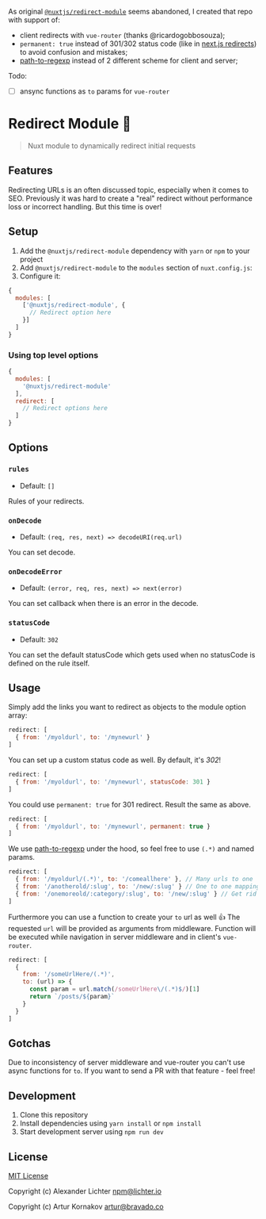 As original [`@nuxtjs/redirect-module`](https://github.com/nuxt-community/redirect-module) seems abandoned, I created that repo with support of:
- client redirects with `vue-router` (thanks @ricardogobbosouza);
- `permanent: true` instead of 301/302 status code (like in [next.js redirects](https://nextjs.org/docs/api-reference/next.config.js/redirects)) to avoid confusion and mistakes;
- [path-to-regexp](https://github.com/pillarjs/path-to-regexp) instead of 2 different scheme for client and server;

Todo:
- [ ] ansync functions as `to` params for `vue-router`

# Redirect Module 🔀

<!-- [![npm version][npm-version-src]][npm-version-href]
[![npm downloads][npm-downloads-src]][npm-downloads-href]
[![Circle CI][circle-ci-src]][circle-ci-href]
[![Codecov][codecov-src]][codecov-href]
[![Dependencies][david-dm-src]][david-dm-href]
[![Standard JS][standard-js-src]][standard-js-href] -->

> Nuxt module to dynamically redirect initial requests

<!-- [📖 **Release Notes**](./CHANGELOG.md) -->

## Features

Redirecting URLs is an often discussed topic, especially when it comes to
SEO. Previously it was hard to create a "real" redirect without performance
loss or incorrect handling. But this time is over!

## Setup

1. Add the `@nuxtjs/redirect-module` dependency with `yarn` or `npm` to your project
2. Add `@nuxtjs/redirect-module` to the `modules` section of `nuxt.config.js`:
3. Configure it:

```js
{
  modules: [
    ['@nuxtjs/redirect-module', {
      // Redirect option here
    }]
  ]
}
```

### Using top level options

```js
{
  modules: [
    '@nuxtjs/redirect-module'
  ],
  redirect: [
    // Redirect options here
  ]
}
```

## Options

### `rules`

- Default: `[]`

Rules of your redirects.

### `onDecode`

- Default: `(req, res, next) => decodeURI(req.url)`

You can set decode.

### `onDecodeError`

- Default: `(error, req, res, next) => next(error)`

You can set callback when there is an error in the decode.

### `statusCode`

- Default: `302`

You can set the default statusCode which gets used when no statusCode is defined on the rule itself.

## Usage

Simply add the links you want to redirect as objects to the module option array:

```js
redirect: [
  { from: '/myoldurl', to: '/mynewurl' }
]
```

You can set up a custom status code as well. By default, it's *302*!

```js
redirect: [
  { from: '/myoldurl', to: '/mynewurl', statusCode: 301 }
]
```

You could use `permanent: true` for 301 redirect. Result the same as above.

```js
redirect: [
  { from: '/myoldurl', to: '/mynewurl', permanent: true }
]
```

We use [path-to-regexp](https://github.com/pillarjs/path-to-regexp) under the hood, so feel free to use `(.*)` and named params.

```js
redirect: [
  { from: '/myoldurl/(.*)', to: '/comeallhere' }, // Many urls to one
  { from: '/anotherold/:slug', to: '/new/:slug' } // One to one mapping
  { from: '/onemoreold/:category/:slug', to: '/new/:slug' } // Get rid of param
]
```

Furthermore you can use a function to create your `to` url as well :+1:
The requested `url` will be provided as arguments from middleware.
Function will be executed while navigation in server middleware and in client's `vue-router`.

```js
redirect: [
  {
    from: '/someUrlHere/(.*)',
    to: (url) => {
      const param = url.match(/someUrlHere\/(.*)$/)[1]
      return `/posts/${param}`
    }
  }
]
```

<!-- And if you really need more power... okay! You can also use a factory function
to generate your redirects:

```js
redirect: async () => {
  const someThings = await axios.get("/myApi") // It'll wait!
  return someThings.map(coolTransformFunction)
}
```

Now, if you want to customize your redirects, how your decode is done
or when there is some error in the decode, you can also:

```js
redirect: {
  rules: [
    { from: '/myoldurl', to: '/mynewurl' }
  ],
  onDecode: (req, res, next) => decodeURI(req.url),
  onDecodeError: (error, req, res, next) => next(error)
}
```

**ATTENTION**: The factory function **must** return an array with redirect
objects (as seen above). -->

## Gotchas

Due to inconsistency of server middleware and vue-router you can't use async functions for `to`.
If you want to send a PR with that feature - feel free!

## Development

1. Clone this repository
2. Install dependencies using `yarn install` or `npm install`
3. Start development server using `npm run dev`

## License

[MIT License](./LICENSE)

Copyright (c) Alexander Lichter <npm@lichter.io>

Copyright (c) Artur Kornakov <artur@bravado.co>

<!-- Badges -->
[npm-version-src]: https://img.shields.io/npm/dt/@nuxtjs/redirect-module.svg?style=flat-square
[npm-version-href]: https://npmjs.com/package/@nuxtjs/redirect-module
[npm-downloads-src]: https://img.shields.io/npm/v/@nuxtjs/redirect-module/latest.svg?style=flat-square
[npm-downloads-href]: https://npmjs.com/package/@nuxtjs/redirect-module
[circle-ci-src]: https://img.shields.io/circleci/project/github/nuxt-community/redirect-module.svg?style=flat-square
[circle-ci-href]: https://circleci.com/gh/nuxt-community/redirect-module
[codecov-src]: https://img.shields.io/codecov/c/github/nuxt-community/redirect-module.svg?style=flat-square
[codecov-href]: https://codecov.io/gh/nuxt-community/redirect-module
[david-dm-src]: https://david-dm.org/nuxt-community/redirect-module/status.svg?style=flat-square
[david-dm-href]: https://david-dm.org/nuxt-community/redirect-module
[standard-js-src]: https://img.shields.io/badge/code_style-standard-brightgreen.svg?style=flat-square
[standard-js-href]: https://standardjs.com
